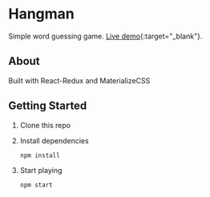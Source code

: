 # Hangman

Simple word guessing game. [Live demo](https://upbeat-fermat-616da2.netlify.com/){:target="_blank"}.

## About

Built with React-Redux and MaterializeCSS

## Getting Started

1. Clone this repo
2. Install dependencies

    ```
    npm install
    ```

3. Start playing

    ```
    npm start
    ```